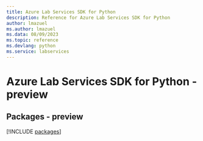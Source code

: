 ```yaml
---
title: Azure Lab Services SDK for Python
description: Reference for Azure Lab Services SDK for Python
author: lmazuel
ms.author: lmazuel
ms.data: 08/09/2023
ms.topic: reference
ms.devlang: python
ms.service: labservices
---
```

# Azure Lab Services SDK for Python - preview
## Packages - preview
[!INCLUDE [packages](lab-services-index.md)]